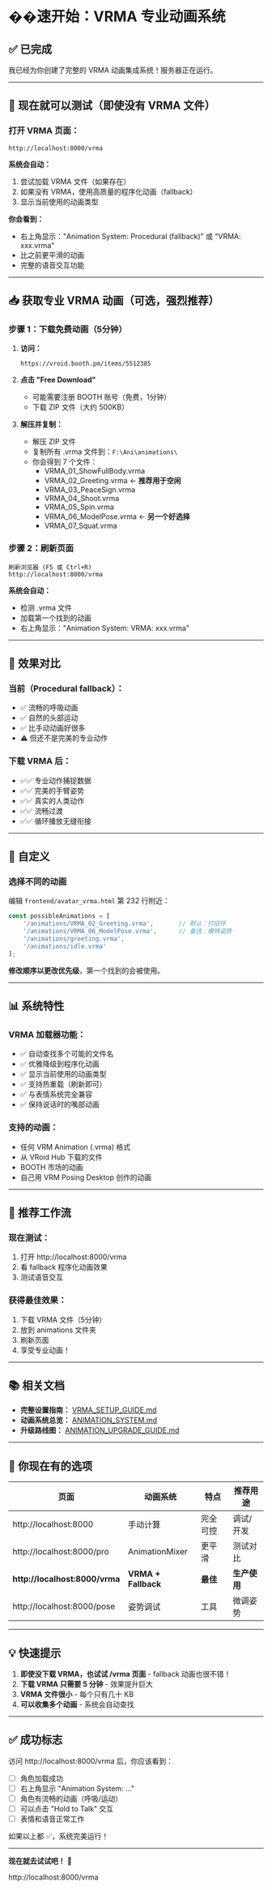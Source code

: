 # ��速开始：VRMA 专业动画系统

## ✅ 已完成

我已经为你创建了完整的 VRMA 动画集成系统！服务器正在运行。

---

## 🎯 现在就可以测试（即使没有 VRMA 文件）

### 打开 VRMA 页面：
```
http://localhost:8000/vrma
```

**系统会自动：**
1. 尝试加载 VRMA 文件（如果存在）
2. 如果没有 VRMA，使用高质量的程序化动画（fallback）
3. 显示当前使用的动画类型

**你会看到：**
- 右上角显示："Animation System: Procedural (fallback)" 或 "VRMA: xxx.vrma"
- 比之前更平滑的动画
- 完整的语音交互功能

---

## 📥 获取专业 VRMA 动画（可选，强烈推荐）

### 步骤 1：下载免费动画（5分钟）

1. **访问：**
   ```
   https://vroid.booth.pm/items/5512385
   ```

2. **点击 "Free Download"**
   - 可能需要注册 BOOTH 账号（免费，1分钟）
   - 下载 ZIP 文件（大约 500KB）

3. **解压并复制：**
   - 解压 ZIP 文件
   - 复制所有 .vrma 文件到：`F:\Ani\animations\`
   - 你会得到 7 个文件：
     - VRMA_01_ShowFullBody.vrma
     - VRMA_02_Greeting.vrma ← **推荐用于空闲**
     - VRMA_03_PeaceSign.vrma
     - VRMA_04_Shoot.vrma
     - VRMA_05_Spin.vrma
     - VRMA_06_ModelPose.vrma ← **另一个好选择**
     - VRMA_07_Squat.vrma

### 步骤 2：刷新页面

```
刷新浏览器 (F5 或 Ctrl+R)
http://localhost:8000/vrma
```

**系统会自动：**
- 检测 .vrma 文件
- 加载第一个找到的动画
- 右上角显示："Animation System: VRMA: xxx.vrma"

---

## 🎨 效果对比

### 当前（Procedural fallback）：
- ✅ 流畅的呼吸动画
- ✅ 自然的头部运动
- ✅ 比手动动画好很多
- ⚠️ 但还不是完美的专业动作

### 下载 VRMA 后：
- ✅✅ 专业动作捕捉数据
- ✅✅ 完美的手臂姿势
- ✅✅ 真实的人类动作
- ✅✅ 流畅过渡
- ✅✅ 循环播放无缝衔接

---

## 🔧 自定义

### 选择不同的动画

编辑 `frontend/avatar_vrma.html` 第 232 行附近：

```javascript
const possibleAnimations = [
    '/animations/VRMA_02_Greeting.vrma',       // 默认：打招呼
    '/animations/VRMA_06_ModelPose.vrma',      // 备选：模特姿势
    '/animations/greeting.vrma',
    '/animations/idle.vrma'
];
```

**修改顺序以更改优先级**，第一个找到的会被使用。

---

## 📊 系统特性

### VRMA 加载器功能：
- ✅ 自动查找多个可能的文件名
- ✅ 优雅降级到程序化动画
- ✅ 显示当前使用的动画类型
- ✅ 支持热重载（刷新即可）
- ✅ 与表情系统完全兼容
- ✅ 保持说话时的嘴部动画

### 支持的动画：
- 任何 VRM Animation (.vrma) 格式
- 从 VRoid Hub 下载的文件
- BOOTH 市场的动画
- 自己用 VRM Posing Desktop 创作的动画

---

## 🎯 推荐工作流

### 现在测试：
1. 打开 http://localhost:8000/vrma
2. 看 fallback 程序化动画效果
3. 测试语音交互

### 获得最佳效果：
1. 下载 VRMA 文件（5分钟）
2. 放到 animations 文件夹
3. 刷新页面
4. 享受专业动画！

---

## 📚 相关文档

- **完整设置指南：** [VRMA_SETUP_GUIDE.md](VRMA_SETUP_GUIDE.md)
- **动画系统总览：** [ANIMATION_SYSTEM.md](ANIMATION_SYSTEM.md)
- **升级路线图：** [ANIMATION_UPGRADE_GUIDE.md](ANIMATION_UPGRADE_GUIDE.md)

---

## 🎉 你现在有的选项

| 页面 | 动画系统 | 特点 | 推荐用途 |
|------|---------|------|---------|
| http://localhost:8000 | 手动计算 | 完全可控 | 调试/开发 |
| http://localhost:8000/pro | AnimationMixer | 更平滑 | 测试对比 |
| **http://localhost:8000/vrma** | **VRMA + Fallback** | **最佳** | **生产使用** |
| http://localhost:8000/pose | 姿势调试 | 工具 | 微调姿势 |

---

## 💡 快速提示

1. **即使没下载 VRMA，也试试 /vrma 页面** - fallback 动画也很不错！
2. **下载 VRMA 只需要 5 分钟** - 效果提升巨大
3. **VRMA 文件很小** - 每个只有几十 KB
4. **可以收集多个动画** - 系统会自动查找

---

## ✅ 成功标志

访问 http://localhost:8000/vrma 后，你应该看到：

- [ ] 角色加载成功
- [ ] 右上角显示 "Animation System: ..."
- [ ] 角色有流畅的动画（呼吸/运动）
- [ ] 可以点击 "Hold to Talk" 交互
- [ ] 表情和语音正常工作

如果以上都 ✅，系统完美运行！

---

**现在就去试试吧！** 🚀

http://localhost:8000/vrma
